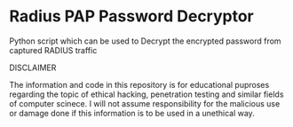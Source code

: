 # Radius PAP Password Decryptor

Python script which can be used to Decrypt the encrypted password from captured RADIUS traffic


DISCLAIMER

The information and code in this repository is for educational puproses regarding the topic of ethical hacking, penetration testing and similar fields of computer scinece. I will not assume responsibility for the malicious use or damage done if this information is to be used in a unethical way.
